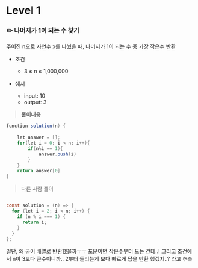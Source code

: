 # Level 1

### ✏️ 나머지가 1이 되는 수 찾기
주어진 n으로 자연수 x를 나눴을 때, 나머지가 1이 되는 수 중 가장 작은수 반환
- 조건
  - 3 ≤ n ≤ 1,000,000

- 예시
  - input: 10
  - output: 3

> **풀이내용**
```java
function solution(n) {
    
    let answer = [];
    for(let i = 0; i < n; i++){
        if(n%i == 1){
            answer.push(i)
        }
    }
    return answer[0]
}

```

> 다른 사람 풀이
```java

const solution = (n) => {
  for (let i = 2; i < n; i++) {
    if (n % i === 1) {
      return i;
    }
  }
};
```
일단, 왜 굳이 배열로 반환했을까ㅜㅜ 포문이면 작은수부터 도는 건데..!
그리고 조건에서 n이 3보다 큰수이니까.. 2부터 돌리는게 보다 빠르게 답을 반환 했겠지..? 라고 추측

